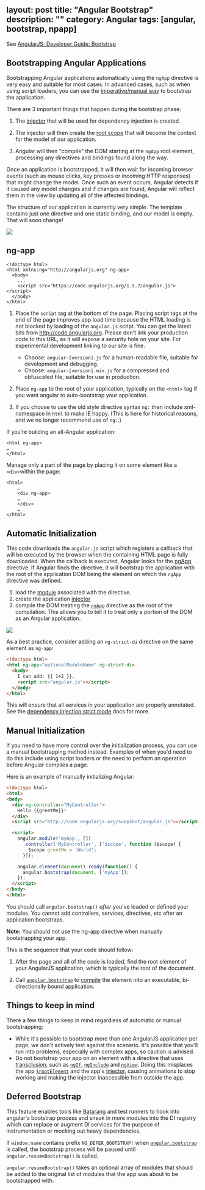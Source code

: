 layout: post
title: "Angular Bootstrap"
description: ""
category: Angular
tags: [angular, bootstrap, npapp]
---

See [AngularJS: Developer Guide: Bootstrap](https://docs.angularjs.org/guide/bootstrap)

## Bootstrapping Angular Applications

Bootstrapping Angular applications automatically using the `ngApp` directive is very easy and
suitable for most cases. In advanced cases, such as when using script loaders, you can use the
[imperative/manual way](https://docs.angularjs.org/guide/bootstrap#manual-initialization) to bootstrap the application.

There are 3 important things that happen during the bootstrap phase:

1.  The [injector](https://docs.angularjs.org/api/auto/service/$injector) that will be used for dependency injection is created.

2.  The injector will then create the [root scope](https://docs.angularjs.org/api/ng/service/$rootScope) that will become the context
    for the model of our application.

3.  Angular will then "compile" the DOM starting at the `ngApp` root element, processing any
    directives and bindings found along the way.

Once an application is bootstrapped, it will then wait for incoming browser events (such as mouse
clicks, key presses or incoming HTTP responses) that might change the model. Once such an event
occurs, Angular detects if it caused any model changes and if changes are found, Angular will
reflect them in the view by updating all of the affected bindings.

The structure of our application is currently very simple. The template contains just one directive
and one static binding, and our model is empty. That will soon change!

![](https://docs.angularjs.org/img/tutorial/tutorial_00.png)

## ng-app

```
<!doctype html>
<html xmlns:ng="http://angularjs.org" ng-app>
  <body>
    ...
    <script src="https://code.angularjs.org/1.5.7/angular.js"></script>
  </body>
</html>
```

<!-- more -->

1.  Place the `script` tag at the bottom of the page. Placing script tags at the end of the page improves app load time because the HTML loading is not blocked by loading of the `angular.js` script. You can get the latest bits from http://code.angularjs.org. Please don't link your production code to this URL, as it will expose a security hole on your site. For experimental development linking to our site is fine. 
    
    * Choose: `angular-[version].js` for a human-readable file, suitable for development and debugging.
    * Choose: `angular-[version].min.js` for a compressed and obfuscated file, suitable for use in production.

2.  Place `ng-app` to the root of your application, typically on the `<html>` tag if you want angular to auto-bootstrap your application.

3.  If you choose to use the old style directive syntax `ng:` then include xml-namespace in `html` to make IE happy. (This is here for historical reasons, and we no longer recommend use of `ng:`.)

If you’re building an all-Angular application:

    <html ng-app>
    …
    </html>

Manage only a part of the page by placing it on some element like a `<div>`within the page:

    <html>
        …
        <div ng-app>
        …
        </div>
        …
    </html>

## Automatic Initialization

This code downloads the `angular.js` script which registers a callback that will be executed by the browser when the containing HTML page is fully downloaded. When the callback is executed, Angular looks for the [ngApp](https://docs.angularjs.org/api/ng/directive/ngApp) directive. If Angular finds the directive, it will bootstrap the application with the root of the application DOM being the element on which the `ngApp` directive was defined.

1.  load the [module](https://docs.angularjs.org/guide/module) associated with the directive.
2.  create the application [injector](https://docs.angularjs.org/api/auto/service/$injector)
3.  compile the DOM treating the [`ngApp`](https://docs.angularjs.org/api/ng/directive/ngApp) directive as the root of the compilation. This allows you to tell it to treat only a portion of the DOM as an Angular application.

![](https://docs.angularjs.org/img/guide/concepts-startup.png)

As a best practice, consider adding an `ng-strict-di` directive on the same element as `ng-app`:

```html
<!doctype html>
<html ng-app="optionalModuleName" ng-strict-di>
  <body>
    I can add: {{ 1+2 }}.
    <script src="angular.js"></script>
  </body>
</html>
```

This will ensure that all services in your application are properly annotated. See the [dependency injection strict mode](https://docs.angularjs.org/guide/di#using-strict-dependency-injection) docs for more.

## Manual Initialization

If you need to have more control over the initialization process, you can use a manual bootstrapping method instead. Examples of when you'd need to do this include using script loaders or the need to perform an operation before Angular compiles a page.

Here is an example of manually initializing Angular:

```html
<!doctype html>
<html>
<body>
  <div ng-controller="MyController">
    Hello {{greetMe}}!
  </div>
  <script src="http://code.angularjs.org/snapshot/angular.js"></script>

  <script>
    angular.module('myApp', [])
      .controller('MyController', ['$scope', function ($scope) {
        $scope.greetMe = 'World';
      }]);

    angular.element(document).ready(function() {
      angular.bootstrap(document, ['myApp']);
    });
  </script>
</body>
</html>
```

You should call `angular.bootstrap()` _after_ you've loaded or defined your modules. You cannot add controllers, services, directives, etc after an application bootstraps.

**Note:** You should not use the ng-app directive when manually bootstrapping your app.

This is the sequence that your code should follow:

1.  After the page and all of the code is loaded, find the root element of your AngularJS application, which is typically the root of the document.

2.  Call [`angular.bootstrap`](api/ng/function/angular.bootstrap) to [compile](https://docs.angularjs.org/guide/compiler) the element into an executable, bi-directionally bound application.

## Things to keep in mind

There a few things to keep in mind regardless of automatic or manual bootstrapping:

* While it's possible to bootstrap more than one AngularJS application per page, we don't actively test against this scenario. It's possible that you'll run into problems, especially with complex apps, so caution is advised.
* Do not bootstrap your app on an element with a directive that uses [transclusion](https://docs.angularjs.org/api/ng/service/$compile#transclusion), such as [`ngIf`](https://docs.angularjs.org/api/ng/directive/ngIf), [`ngInclude`](https://docs.angularjs.org/api/ng/directive/ngInclude) and [`ngView`](https://docs.angularjs.org/api/ngRoute/directive/ngView). Doing this misplaces the app [`$rootElement`](https://docs.angularjs.org/api/ng/service/$rootElement) and the app's [injector](https://docs.angularjs.org/api/auto/service/$injector), causing animations to stop working and making the injector inaccessible from outside the app.

## Deferred Bootstrap

This feature enables tools like [Batarang](https://github.com/angular/angularjs-batarang) and test runners to hook into angular's bootstrap process and sneak in more modules into the DI registry which can replace or augment DI services for the purpose of instrumentation or mocking out heavy dependencies.

If `window.name` contains prefix `NG_DEFER_BOOTSTRAP!` when [`angular.bootstrap`](https://docs.angularjs.org/api/ng/function/angular.bootstrap) is called, the bootstrap process will be paused until `angular.resumeBootstrap()` is called.

`angular.resumeBootstrap()` takes an optional array of modules that should be added to the original list of modules that the app was about to be bootstrapped with.


